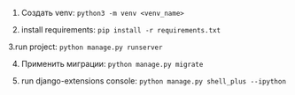 1.  Создать venv:
`python3 -m venv <venv_name>`

2. install requirements: 
`pip install -r requirements.txt`

3.run project:
`python manage.py runserver`

4. Применить миграции:
`python manage.py migrate`

5. run django-extensions console: 
`python manage.py shell_plus --ipython`